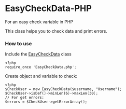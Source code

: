 # EasyCheckData-PHP
For an easy check variable in PHP

This class helps you to check data and print errors.
### How to use
Include the [EasyCheckData] class 
```
<?php 
require_once 'EasyCheckData.php';
```

Create object and variable to check:
```
<?php
$CheckUser = new EasyCheckData($username, "Username");
$CheckUser->isDef()->minLen(6)->maxLen(30);
// For get errors:
$errors = $CheckUser->getErrorArray();
```
[EasyCheckData]: <https://github.com/carbos10/EasyCheckData-PHP/blob/master/EasyCheckData.php>


